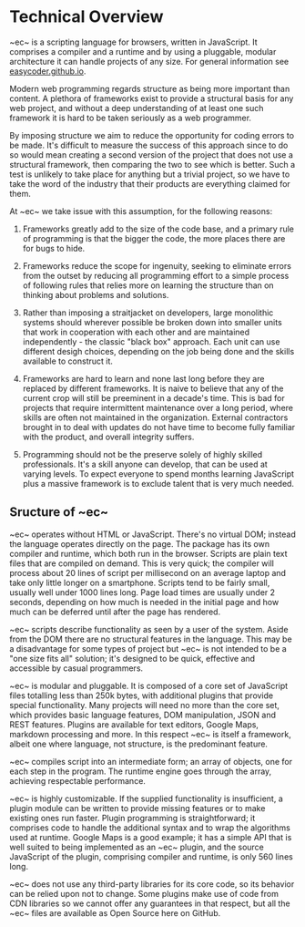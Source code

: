 # Technical Overview #

~ec~ is a scripting language for browsers, written in JavaScript. It comprises a compiler and a runtime and by using a pluggable, modular architecture it can handle projects of any size. For general information see [easycoder.github.io](easycoder.github.io).

Modern web programming regards structure as being more important than content. A plethora of frameworks exist to provide a structural basis for any web project, and without a deep understanding of at least one such framework it is hard to be taken seriously as a web programmer.

By imposing structure we aim to reduce the opportunity for coding errors to be made. It's difficult to measure the success of this approach since to do so would mean creating a second version of the project that does not use a structural framework, then comparing the two to see which is better. Such a test is unlikely to take place for anything but a trivial project, so we have to take the word of the industry that their products are everything claimed for them.

At ~ec~ we take issue with this assumption, for the following reasons:

1. Frameworks greatly add to the size of the code base, and a primary rule of programming is that the bigger the code, the more places there are for bugs to hide.

1. Frameworks reduce the scope for ingenuity, seeking to eliminate errors from the outset by reducing all programming effort to a simple process of following rules that relies more on learning the structure than on thinking about problems and solutions.

1. Rather than imposing a straitjacket on developers, large monolithic systems should wherever possible be broken down into smaller units that work in cooperation with each other and are maintained independently - the classic "black box" approach. Each unit can use different desigh choices, depending on the job being done and the skills available to construct it.

1. Frameworks are hard to learn and none last long before they are replaced by different frameworks. It is naive to believe that any of the current crop will still be preeminent in a decade's time. This is bad for projects that require intermittent maintenance over a long period, where skills are often not maintained in the organization. External contractors brought in to deal with updates do not have time to become fully familiar with the product, and overall integrity suffers.

1. Programming should not be the preserve solely of highly skilled professionals. It's a skill anyone can develop, that can be used at varying levels. To expect everyone to spend months learning JavaScript plus a massive framework is to exclude talent that is very much needed.

## Sructure of ~ec~ ##

~ec~ operates without HTML or JavaScript. There's no virtual DOM; instead the language operates directly on the page. The package has its own compiler and runtime, which both run in the browser. Scripts are plain text files that are compiled on demand. This is very quick; the compiler will process about 20 lines of script per millisecond on an average laptop and take only little longer on a smartphone. Scripts tend to be fairly small, usually well under 1000 lines long. Page load times are usually under 2 seconds, depending on how much is needed in the initial page and how much can be deferred until after the page has rendered.

~ec~ scripts describe functionality as seen by a user of the system. Aside from the DOM there are no structural features in the language. This may be a disadvantage for some types of project but ~ec~ is not intended to be a "one size fits all" solution; it's designed to be quick, effective and accessible by casual programmers.

~ec~ is modular and pluggable. It is composed of a core set of JavaScript files totalling less than 250k bytes, with additional plugins that provide special functionality. Many projects will need no more than the core set, which provides basic language features, DOM manipulation, JSON and REST features. Plugins are available for text editors, Google Maps, markdown processing and more. In this respect ~ec~ is itself a framework, albeit one where language, not structure, is the predominant feature.

~ec~ compiles script into an intermediate form; an array of objects, one for each step in the program. The runtime engine goes through the array, achieving respectable performance.

~ec~ is highly customizable. If the supplied functionality is insufficient, a plugin module can be written to provide missing features or to make existing ones run faster. Plugin programming is straightforward; it comprises code to handle the additional syntax and to wrap the algorithms used at runtime. Google Maps is a good example; it has a simple API that is well suited to being implemented as an ~ec~ plugin, and the source JavaScript of the plugin, comprising compiler and runtime, is only 560 lines long.

~ec~ does not use any third-party libraries for its core code, so its behavior can be relied upon not to change. Some plugins make use of code from CDN libraries so we cannot offer any guarantees in that respect, but all the ~ec~ files are available as Open Source here on GitHub.
